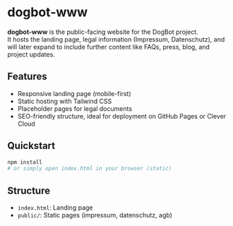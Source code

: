 # dogbot-www

**dogbot-www** is the public-facing website for the DogBot project.  
It hosts the landing page, legal information (Impressum, Datenschutz), and will later expand to include further content like FAQs, press, blog, and project updates.

## Features

- Responsive landing page (mobile-first)
- Static hosting with Tailwind CSS
- Placeholder pages for legal documents
- SEO-friendly structure, ideal for deployment on GitHub Pages or Clever Cloud

## Quickstart

```bash
npm install
# or simply open index.html in your browser (static)
```

## Structure

- `index.html`: Landing page
- `public/`: Static pages (impressum, datenschutz, agb)